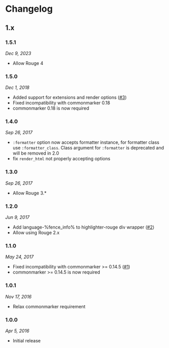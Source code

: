 # Changelog

## 1.x

### 1.5.1

*Dec 9, 2023*

* Allow Rouge 4

### 1.5.0

*Dec 1, 2018*

* Added support for extensions and render options ([#3])
* Fixed incompatibility with commonmarker 0.18
* commonmarker 0.18 is now required

[#3]: https://github.com/arokettu/commonmarker-rouge/pull/3

### 1.4.0

*Sep 26, 2017*

* `:formatter` option now accepts formatter instance, for formatter class use `:formatter_class`. 
    Class argument for `:formatter` is deprecated and will be removed in 2.0
* fix `render_html` not properly accepting options

### 1.3.0
 
*Sep 26, 2017*

* Allow Rouge 3.*

### 1.2.0

*Jun 9, 2017*

* Add language-%fence_info% to highlighter-rouge div wrapper ([#2])
* Allow using Rouge 2.x

[#2]: https://github.com/arokettu/commonmarker-rouge/pull/2

### 1.1.0

*May 24, 2017*

* Fixed incompatibility with commonmarker >= 0.14.5 ([#1])
* commonmarker >= 0.14.5 is now required
 
[#1]: https://github.com/arokettu/commonmarker-rouge/pull/1

### 1.0.1

*Nov 17, 2016*

* Relax commonmarker requirement

### 1.0.0

*Apr 5, 2016*

* Initial release
